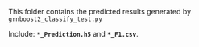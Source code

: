 This folder contains the predicted results generated by `grnboost2_classify_test.py`

Include: **`*_Prediction.h5`** and **`*_F1.csv`**.

